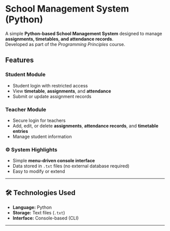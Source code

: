 # School Management System (Python)
A simple **Python-based School Management System** designed to manage **assignments, timetables, and attendance records**.  
Developed as part of the *Programming Principles* course.

## Features
### Student Module
- Student login with restricted access  
- View **timetable**, **assignments**, and **attendance**  
- Submit or update assignment records  

### Teacher Module
- Secure login for teachers  
- Add, edit, or delete **assignments**, **attendance records**, and **timetable entries**  
- Manage student information  

### ⚙️ System Highlights
- Simple **menu-driven console interface**  
- Data stored in `.txt` files (no external database required)  
- Easy to modify or extend  

---

## 🛠️ Technologies Used
- **Language:** Python  
- **Storage:** Text files (`.txt`)  
- **Interface:** Console-based (CLI)  

---



